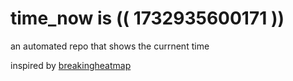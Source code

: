 # time_now is (( 1732935600171 ))

an automated repo that shows the currnent time

inspired by [breakingheatmap](https://github.com/breakingheatmap/breakingheatmap)